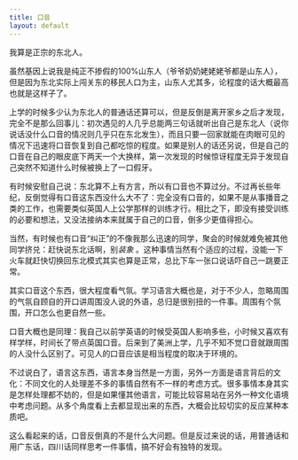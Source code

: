 ```yaml
---
title: 口音
layout: default
---
```


我算是正宗的东北人。

虽然基因上说我是纯正不掺假的100%山东人（爷爷奶奶姥姥姥爷都是山东人），但是因为东北实际上闯关东的移民人口为主，山东人尤其多，论程度的话大概最高也就是这样子了。

上学的时候多少认为东北人的普通话还算可以，但是反倒是离开家乡之后才发现，完全不是那么回事儿：初次遇见的人几乎总能两三句话就听出自己是东北人（说你说话没什么口音的情况则几乎只在东北发生），而且只要一回家就能在肉眼可见的情况下迅速将口音恢复到自己都吃惊的程度。如果是别人的话还另说，但是自己的口音在自己的眼皮底下两天一个大换样，第一次发现的时候惊讶程度无异于发现自己突然不知道什么时候被换上了一口假牙。

有时候安慰自己说：东北算不上有方言，所以有口音也不算过分。不过再长些年纪，反倒觉得有口音这东西没什么大不了：完全没有口音的，如果不是从事播音之类的工作，也需要类似英国人上公学那样的训练才行。相比之下，即没有接受训练的必要和想法，又没法接纳本来就属于自己的口音，倒多少更值得担心。

当然，有时候也有口音“纠正”的不像我那么迅速的同学，聚会的时候就难免被其他同学挤兑：赶快说东北话啊，别*装象* 。这种事情当然有个适应的过程，没能一下火车就赶快切换回东北模式其实也算是正常，总比下车一张口说话吓自己一跳要正常。

其实口音这个东西，很大程度看气氛。学习语言大概也是，对于不少人，忽略周围的气氛自顾自的开口讲周围没人说的外语，总归是很别扭的一件事。周围有个氛围，开口怎么也更自然一些。

口音大概也是同理：我自己以前学英语的时候受英国人影响多些，小时候又喜欢有样学样，时间长了带点英国口音。后来到了美洲上学，几乎不知不觉口音就跟周围的人没什么区别了。可见人的口音应该是相当程度的取决于环境的。

不过说白了，语言这东西，语言本身当然是一方面，另外一方面是语言背后的文化：不同文化的人处理差不多的事情自然有不一样的考虑方式。很多事情本身其实是怎样处理都不妨的，但是如果懂其他语言，可能比较容易站在另外一种文化语境中考虑问题。从多个角度看上去都显现出来的东西，大概会比较切实的反应某种本质吧。

这么看起来的话，口音反倒真的不是什么大问题。但是反过来说的话，用普通话和用广东话，四川话同样思考一件事情，搞不好会有独特的发现。